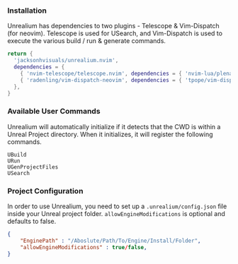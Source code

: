 ### Installation
Unrealium has dependencies to two plugins - Telescope & Vim-Dispatch (for neovim). Telescope is used for USearch, and Vim-Dispatch is used to execute the various build / run & generate commands. 
```lua
return {
  'jacksonhvisuals/unrealium.nvim',
  dependencies = {
    { 'nvim-telescope/telescope.nvim', dependencies = { 'nvim-lua/plenary.nvim' }, },
    { 'radenling/vim-dispatch-neovim', dependencies = { 'tpope/vim-dispatch' } },
  },
}
```
### Available User Commands
Unrealium will automatically initialize if it detects that the CWD is within a Unreal Project directory. When it initializes,
it will register the following commands.
```
UBuild
URun
UGenProjectFiles
USearch
```

### Project Configuration
In order to use Unrealium, you need to set up a `.unrealium/config.json` file inside your Unreal project folder. `allowEngineModifications` is optional and defaults to false.
```json
{ 
    "EnginePath" : "/Aboslute/Path/To/Engine/Install/Folder",
    "allowEngineModifications" : true/false,
}
```

